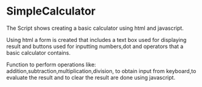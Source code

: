 # SimpleCalculator

The Script shows creating a basic calculator using html and javascript.

Using html a form is created that includes a text box used for displaying result and buttons used for inputting numbers,dot and operators that a basic calculator contains.

Function to perform operations like:
addition,subtraction,multiplication,division, to obtain input from keyboard,to evaluate the result and to clear the result
are done using javascript.
